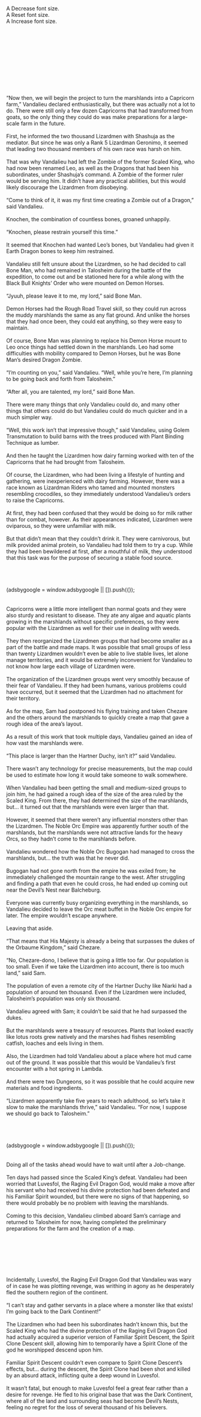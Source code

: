 <br/>
<br/>
<br/>
<br/>
<br/>
<br/>
<br/>
A Decrease font size.<br/>
A Reset font size.<br/>
A Increase font size.<br/>
<br/>
<br/>
<br/>
<br/>
<br/>
<br/>
<br/>
<br/>
<br/>
<br/>
<br/>
“Now then, we will begin the project to turn the marshlands into a Capricorn farm,” Vandalieu declared enthusiastically, but there was actually not a lot to do. There were still only a few dozen Capricorns that had transformed from goats, so the only thing they could do was make preparations for a large-scale farm in the future.<br/>
 <br/>
First, he informed the two thousand Lizardmen with Shashuja as the mediator. But since he was only a Rank 5 Lizardman Geronimo, it seemed that leading two thousand members of his own race was harsh on him.<br/>
 <br/>
That was why Vandalieu had left the Zombie of the former Scaled King, who had now been renamed Leo, as well as the Dragons that had been his subordinates, under Shashuja’s command. A Zombie of the former ruler would be serving him. It didn’t have any practical abilities, but this would likely discourage the Lizardmen from disobeying.<br/>
 <br/>
“Come to think of it, it was my first time creating a Zombie out of a Dragon,” said Vandalieu.<br/>
 <br/>
Knochen, the combination of countless bones, groaned unhappily.<br/>
 <br/>
“Knochen, please restrain yourself this time.”<br/>
 <br/>
It seemed that Knochen had wanted Leo’s bones, but Vandalieu had given it Earth Dragon bones to keep him restrained.<br/>
 <br/>
Vandalieu still felt unsure about the Lizardmen, so he had decided to call Bone Man, who had remained in Talosheim during the battle of the expedition, to come out and be stationed here for a while along with the Black Bull Knights’ Order who were mounted on Demon Horses.<br/>
 <br/>
“Jyuuh, please leave it to me, my lord,” said Bone Man.<br/>
 <br/>
Demon Horses had the Rough Road Travel skill, so they could run across the muddy marshlands the same as any flat ground. And unlike the horses that they had once been, they could eat anything, so they were easy to maintain.<br/>
 <br/>
Of course, Bone Man was planning to replace his Demon Horse mount to Leo once things had settled down in the marshlands. Leo had some difficulties with mobility compared to Demon Horses, but he was Bone Man’s desired Dragon Zombie.<br/>
 <br/>
“I’m counting on you,” said Vandalieu. “Well, while you’re here, I’m planning to be going back and forth from Talosheim.”<br/>
 <br/>
“After all, you are talented, my lord,” said Bone Man.<br/>
 <br/>
There were many things that only Vandalieu could do, and many other things that others could do but Vandalieu could do much quicker and in a much simpler way.<br/>
 <br/>
“Well, this work isn’t that impressive though,” said Vandalieu, using Golem Transmutation to build barns with the trees produced with Plant Binding Technique as lumber.<br/>
 <br/>
And then he taught the Lizardmen how dairy farming worked with ten of the Capricorns that he had brought from Talosheim.<br/>
 <br/>
Of course, the Lizardmen, who had been living a lifestyle of hunting and gathering, were inexperienced with dairy farming. However, there was a race known as Lizardman Riders who tamed and mounted monsters resembling crocodiles, so they immediately understood Vandalieu’s orders to raise the Capricorns.<br/>
 <br/>
At first, they had been confused that they would be doing so for milk rather than for combat, however. As their appearances indicated, Lizardmen were oviparous, so they were unfamiliar with milk.<br/>
 <br/>
But that didn’t mean that they couldn’t drink it. They were carnivorous, but milk provided animal protein, so Vandalieu had told them to try a cup. While they had been bewildered at first, after a mouthful of milk, they understood that this task was for the purpose of securing a stable food source.<br/>
<br/>
<br/>
<br/>
<br/>
(adsbygoogle = window.adsbygoogle || []).push({});<br/>
<br/>
 <br/>
Capricorns were a little more intelligent than normal goats and they were also sturdy and resistant to disease. They ate any algae and aquatic plants growing in the marshlands without specific preferences, so they were popular with the Lizardmen as well for their use in dealing with weeds.<br/>
 <br/>
They then reorganized the Lizardmen groups that had become smaller as a part of the battle and made maps. It was possible that small groups of less than twenty Lizardmen wouldn’t even be able to live stable lives, let alone manage territories, and it would be extremely inconvenient for Vandalieu to not know how large each village of Lizardmen were.<br/>
 <br/>
The organization of the Lizardmen groups went very smoothly because of their fear of Vandalieu. If they had been humans, various problems could have occurred, but it seemed that the Lizardmen had no attachment for their territory.<br/>
 <br/>
As for the map, Sam had postponed his flying training and taken Chezare and the others around the marshlands to quickly create a map that gave a rough idea of the area’s layout.<br/>
 <br/>
As a result of this work that took multiple days, Vandalieu gained an idea of how vast the marshlands were.<br/>
 <br/>
“This place is larger than the Hartner Duchy, isn’t it?” said Vandalieu.<br/>
 <br/>
There wasn’t any technology for precise measurements, but the map could be used to estimate how long it would take someone to walk somewhere.<br/>
 <br/>
When Vandalieu had been getting the small and medium-sized groups to join him, he had gained a rough idea of the size of the area ruled by the Scaled King. From there, they had determined the size of the marshlands, but… it turned out that the marshlands were even larger than that.<br/>
 <br/>
However, it seemed that there weren’t any influential monsters other than the Lizardmen. The Noble Orc Empire was apparently further south of the marshlands, but the marshlands were not attractive lands for the heavy Orcs, so they hadn’t come to the marshlands before.<br/>
 <br/>
Vandalieu wondered how the Noble Orc Bugogan had managed to cross the marshlands, but… the truth was that he never did.<br/>
 <br/>
Bugogan had not gone north from the empire he was exiled from; he immediately challenged the mountain range to the west. After struggling and finding a path that even he could cross, he had ended up coming out near the Devil’s Nest near Balcheburg.<br/>
 <br/>
Everyone was currently busy organizing everything in the marshlands, so Vandalieu decided to leave the Orc meat buffet in the Noble Orc empire for later. The empire wouldn’t escape anywhere.<br/>
 <br/>
Leaving that aside.<br/>
 <br/>
“That means that His Majesty is already a being that surpasses the dukes of the Orbaume Kingdom,” said Chezare.<br/>
 <br/>
“No, Chezare-dono, I believe that is going a little too far. Our population is too small. Even if we take the Lizardmen into account, there is too much land,” said Sam.<br/>
 <br/>
The population of even a remote city of the Hartner Duchy like Niarki had a population of around ten thousand. Even if the Lizardmen were included, Talosheim’s population was only six thousand.<br/>
 <br/>
Vandalieu agreed with Sam; it couldn’t be said that he had surpassed the dukes.<br/>
 <br/>
But the marshlands were a treasury of resources. Plants that looked exactly like lotus roots grew natively and the marshes had fishes resembling catfish, loaches and eels living in them.<br/>
 <br/>
Also, the Lizardmen had told Vandalieu about a place where hot mud came out of the ground. It was possible that this would be Vandalieu’s first encounter with a hot spring in Lambda.<br/>
 <br/>
And there were two Dungeons, so it was possible that he could acquire new materials and food ingredients.<br/>
 <br/>
“Lizardmen apparently take five years to reach adulthood, so let’s take it slow to make the marshlands thrive,” said Vandalieu. “For now, I suppose we should go back to Talosheim.”<br/>
<br/>
<br/>
<br/>
<br/>
(adsbygoogle = window.adsbygoogle || []).push({});<br/>
<br/>
 <br/>
Doing all of the tasks ahead would have to wait until after a Job-change.<br/>
 <br/>
Ten days had passed since the Scaled King’s defeat. Vandalieu had been worried that Luvesfol, the Raging Evil Dragon God, would make a move after his servant who had received his divine protection had been defeated and his Familiar Spirit wounded, but there were no signs of that happening, so there would probably be no problem with leaving the marshlands.<br/>
 <br/>
Coming to this decision, Vandalieu climbed aboard Sam’s carriage and returned to Talosheim for now, having completed the preliminary preparations for the farm and the creation of a map.<br/>
 <br/>
<br/>
 <br/>
<br/>
 <br/>
<br/>
 <br/>
Incidentally, Luvesfol, the Raging Evil Dragon God that Vandalieu was wary of in case he was plotting revenge, was writhing in agony as he desperately fled the southern region of the continent.<br/>
 <br/>
“I can’t stay and gather servants in a place where a monster like that exists! I’m going back to the Dark Continent!”<br/>
 <br/>
The Lizardmen who had been his subordinates hadn’t known this, but the Scaled King who had the divine protection of the Raging Evil Dragon God had actually acquired a superior version of Familiar Spirit Descent, the Spirit Clone Descent skill, allowing him to temporarily have a Spirit Clone of the god he worshipped descend upon him.<br/>
 <br/>
Familiar Spirit Descent couldn’t even compare to Spirit Clone Descent’s effects, but… during the descent, the Spirit Clone had been shot and killed by an absurd attack, inflicting quite a deep wound in Luvesfol.<br/>
 <br/>
It wasn’t fatal, but enough to make Luvesfol feel a great fear rather than a desire for revenge. He fled to his original base that was the Dark Continent, where all of the land and surrounding seas had become Devil’s Nests, feeling no regret for the loss of several thousand of his believers.<br/>
 <br/>
<br/>
 <br/>
<br/>
 <br/>
<br/>
 <br/>
Vandalieu, who had returned to Talosheim, was in the Job-changing room on the second floor of the trading post where explorers gathered to exchange goods.<br/>
 <br/>
With this, he would join the ranks of the champions… but he didn’t know how to feel about this. Even so, he touched the crystal ball with excitement.<br/>
 <br/>
『Jobs that can be selected:【Archenemy】【Zombie Maker】【Corpse Demon Commander】　【Disease Demon】【Spirit Warrior】【Whip Tongue Calamity】【Vengeful Berserker】【Dead Spirit Mage】【Dark Healer】【Labyrinth Creator】【Demon King User】【Demon Guider】【Magic Cannoneer】【Golem Creator】』<br/>
 <br/>
“Oh, there are two new ones.”<br/>
 <br/>
There was a new Job that seemed specialized for using cannons and another that was probably a superior version of the Golem Transmuter Job. There were no Jobs specialized for using Thread-reeling, but those were probably already existing Jobs like the Thread User Job that Bellmond had.<br/>
 <br/>
He was interested in the Golem Creator Job, which would likely improve the Golem Transmutation skill that had brought Talosheim so much prosperity, but the Job he should choose was probably still Demon Guider.<br/>
 <br/>
With that, he should be able to acquire skills that would improve his appearance to society. Skills with shiny-sounding names and powerful effects, even if he didn’t know what they were.<br/>
 <br/>
“Select Demon Guider.”<br/>
 <br/>
Vandalieu made his choice with his heart full of anticipation.<br/>
 <br/>
『You have changed Jobs to Demon Guider!』<br/>
 <br/>
『You have acquired the Mana Enlargement skill!』<br/>
 <br/>
『The levels of the Death-Attribute Charm, Death-Attribute Magic and Chant Revocation skills have increased!』<br/>
 <br/>
『The Death-Attribute Charm skill has transformed into the Demon Path Enticement skill and the Strengthen Followers skill has been transformed into the Guidance: Demon Path skill!』<br/>
 <br/>
『You have acquired the unique skill, Abyss!』<br/>
 <br/>
“… I’m sorry?” Vandalieu asked the voice in his head that was announcing these skill names that were far from shiny-sounding or good for society, but there was no reply.<br/>
 <br/>
<br/>
 <br/>
<br/>
 <br/>
<br/>
 <br/>
<br/>
<br/>
<br/>
Name: Vandalieu<br/>
<br/>
<br/>
<br/>
 <br/>
<br/>
<br/>
<br/>
Race: Dhampir (Dark Elf)<br/>
<br/>
<br/>
<br/>
 <br/>
<br/>
<br/>
<br/>
Age: 8 years old<br/>
<br/>
<br/>
<br/>
 <br/>
<br/>
<br/>
<br/>
Title:【Ghoul King】,【Eclipse King】,【Second Coming of the Demon King】,【Guardian of the Cultivation Villages】,【Holy Son of Vida】,【Monstrosity】<br/>
<br/>
<br/>
<br/>
 <br/>
<br/>
<br/>
<br/>
Job: Demon Guider<br/>
<br/>
<br/>
<br/>
 <br/>
<br/>
<br/>
<br/>
Level: 0<br/>
<br/>
<br/>
<br/>
 <br/>
<br/>
<br/>
<br/>
Job history: Death-Attribute Mage, Golem Transmuter, Undead Tamer, Soul Breaker, Venom Fist User, Insect User, Tree Caster<br/>
<br/>
<br/>
<br/>
 <br/>
<br/>
<br/>
<br/>
Attributes:<br/>
<br/>
<br/>
<br/>
Vitality: 856<br/>
<br/>
<br/>
<br/>
<br/>
<br/>
<br/>
Mana: 485,761,053 (+48,576,105)<br/>
<br/>
<br/>
<br/>
<br/>
<br/>
<br/>
Strength: 295<br/>
<br/>
<br/>
<br/>
<br/>
<br/>
<br/>
Agility: 329<br/>
<br/>
<br/>
<br/>
<br/>
<br/>
<br/>
Stamina: 480<br/>
<br/>
<br/>
<br/>
<br/>
<br/>
<br/>
Intelligence: 990<br/>
<br/>
<br/>
<br/>
<br/>
<br/>
<br/>
<br/>
 <br/>
<br/>
<br/>
<br/>
Passive skills:<br/>
<br/>
<br/>
<br/>
Superhuman Strength: Level 5<br/>
<br/>
<br/>
<br/>
<br/>
<br/>
<br/>
Rapid Healing: Level 7<br/>
<br/>
<br/>
<br/>
<br/>
<br/>
<br/>
Death-Attribute Magic: Level 8 (LEVEL UP!)<br/>
<br/>
<br/>
<br/>
<br/>
<br/>
<br/>
Status Effect Resistance: Level 7<br/>
<br/>
<br/>
<br/>
<br/>
<br/>
<br/>
Magic Resistance: Level 4<br/>
<br/>
<br/>
<br/>
<br/>
<br/>
<br/>
Dark Vision<br/>
<br/>
<br/>
<br/>
<br/>
<br/>
<br/>
Demon Path Enticement: Level 1 (Transformed from Death-Attribute Charm!)<br/>
<br/>
<br/>
<br/>
<br/>
<br/>
<br/>
Chant Revocation: Level 5 (LEVEL UP!)<br/>
<br/>
<br/>
<br/>
<br/>
<br/>
<br/>
Guidance: Demon Path: Level 1 (Transformed from Strengthen Followers!)<br/>
<br/>
<br/>
<br/>
<br/>
<br/>
<br/>
Automatic Mana Recovery: Level 6<br/>
<br/>
<br/>
<br/>
<br/>
<br/>
<br/>
Strengthen Subordinates: Level 6 (LEVEL UP!)<br/>
<br/>
<br/>
<br/>
<br/>
<br/>
<br/>
Venom Secretion (Claws, Fangs, Tongue): Level 4<br/>
<br/>
<br/>
<br/>
<br/>
<br/>
<br/>
Enhanced Agility: Level 2<br/>
<br/>
<br/>
<br/>
<br/>
<br/>
<br/>
Body Expansion (Tongue): Level 4<br/>
<br/>
<br/>
<br/>
<br/>
<br/>
<br/>
Strengthened Attack Power while Unarmed: Small<br/>
<br/>
<br/>
<br/>
<br/>
<br/>
<br/>
Enhanced Body Part (Hair, Claws, Tongue, Fangs): Level 3<br/>
<br/>
<br/>
<br/>
<br/>
<br/>
<br/>
Thread Refining: Level 2<br/>
<br/>
<br/>
<br/>
<br/>
<br/>
<br/>
Mana Enlargement: Level 1 (NEW!)<br/>
<br/>
<br/>
<br/>
<br/>
<br/>
<br/>
<br/>
 <br/>
<br/>
<br/>
<br/>
Active skills:<br/>
<br/>
<br/>
<br/>
Bloodwork: Level 3<br/>
<br/>
<br/>
<br/>
<br/>
<br/>
<br/>
Surpass Limits: Level 6<br/>
<br/>
<br/>
<br/>
<br/>
<br/>
<br/>
Golem Transmutation: Level 7<br/>
<br/>
<br/>
<br/>
<br/>
<br/>
<br/>
No-Attribute Magic: Level 6 (LEVEL UP!)<br/>
<br/>
<br/>
<br/>
<br/>
<br/>
<br/>
Mana Control: Level 6 (LEVEL UP!)<br/>
<br/>
<br/>
<br/>
<br/>
<br/>
<br/>
Spirit Form: Level 7<br/>
<br/>
<br/>
<br/>
<br/>
<br/>
<br/>
Carpentry: Level 6<br/>
<br/>
<br/>
<br/>
<br/>
<br/>
<br/>
Engineering: Level 4<br/>
<br/>
<br/>
<br/>
<br/>
<br/>
<br/>
Cooking: Level 5<br/>
<br/>
<br/>
<br/>
<br/>
<br/>
<br/>
Alchemy: Level 4<br/>
<br/>
<br/>
<br/>
<br/>
<br/>
<br/>
Unarmed Fighting Technique: Level 5<br/>
<br/>
<br/>
<br/>
<br/>
<br/>
<br/>
Soul Break: Level 8 (LEVEL UP!)<br/>
<br/>
<br/>
<br/>
<br/>
<br/>
<br/>
Multi-Cast: Level 5<br/>
<br/>
<br/>
<br/>
<br/>
<br/>
<br/>
Long-distance Control: Level 7<br/>
<br/>
<br/>
<br/>
<br/>
<br/>
<br/>
Surgery: Level 3<br/>
<br/>
<br/>
<br/>
<br/>
<br/>
<br/>
Parallel Thought Processing: Level 5<br/>
<br/>
<br/>
<br/>
<br/>
<br/>
<br/>
Materialization: Level 4<br/>
<br/>
<br/>
<br/>
<br/>
<br/>
<br/>
Coordination: Level 4<br/>
<br/>
<br/>
<br/>
<br/>
<br/>
<br/>
High-speed Thought Processing: Level 3<br/>
<br/>
<br/>
<br/>
<br/>
<br/>
<br/>
Commanding: Level 4 (LEVEL UP!)<br/>
<br/>
<br/>
<br/>
<br/>
<br/>
<br/>
Plant Binding Technique: Level 3<br/>
<br/>
<br/>
<br/>
<br/>
<br/>
<br/>
Thread-reeling: Level 4<br/>
<br/>
<br/>
<br/>
<br/>
<br/>
<br/>
Throwing: Level 4<br/>
<br/>
<br/>
<br/>
<br/>
<br/>
<br/>
Scream: Level 3<br/>
<br/>
<br/>
<br/>
<br/>
<br/>
<br/>
Dead Spirit Magic: Level 3<br/>
<br/>
<br/>
<br/>
<br/>
<br/>
<br/>
Insect Binding Technique: Level 3<br/>
<br/>
<br/>
<br/>
<br/>
<br/>
<br/>
Blacksmithing: Level 1<br/>
<br/>
<br/>
<br/>
<br/>
<br/>
<br/>
Artillery Technique: Level 2 (LEVEL UP!)<br/>
<br/>
<br/>
<br/>
<br/>
<br/>
<br/>
<br/>
 <br/>
<br/>
<br/>
<br/>
Unique skills:<br/>
<br/>
<br/>
<br/>
God Slayer: Level 6 (LEVEL UP!)<br/>
<br/>
<br/>
<br/>
<br/>
<br/>
<br/>
Grotesque Mind: Level 6<br/>
<br/>
<br/>
<br/>
<br/>
<br/>
<br/>
Mental Encroachment: Level 5<br/>
<br/>
<br/>
<br/>
<br/>
<br/>
<br/>
Labyrinth Construction: Level 5<br/>
<br/>
<br/>
<br/>
<br/>
<br/>
<br/>
Demon King Fusion: Level 2<br/>
<br/>
<br/>
<br/>
<br/>
<br/>
<br/>
Abyss: Level 1 (NEW!)<br/>
<br/>
<br/>
<br/>
<br/>
<br/>
<br/>
<br/>
 <br/>
<br/>
<br/>
<br/>
Demon King fragments:<br/>
<br/>
<br/>
<br/>
Blood<br/>
<br/>
<br/>
<br/>
<br/>
<br/>
<br/>
Horns<br/>
<br/>
<br/>
<br/>
<br/>
<br/>
<br/>
<br/>
 <br/>
<br/>
<br/>
<br/>
Curses<br/>
<br/>
<br/>
<br/>
Experience gained in previous life not carried over<br/>
<br/>
<br/>
<br/>
<br/>
<br/>
<br/>
Cannot learn existing jobs<br/>
<br/>
<br/>
<br/>
<br/>
<br/>
<br/>
Unable to gain experience independently<br/>
<br/>
<br/>
<br/>
<br/>
<br/>
<br/>
<br/>
 <br/>
<br/>
 <br/>
<br/>
 <br/>
<br/>
 <br/>
“… So I didn’t mishear it.” Vandalieu looked at his status multiple times before putting his hand on his forehead.<br/>
 <br/>
Vandalieu didn’t really care about Mana Enlargement. As its name suggested, it was probably a skill that simply increased Mana. The problem was with the other skills.<br/>
 <br/>
Demon Path Enticement, Guidance: Demon Path and Abyss. All of these names sounded bad from society’s point of view. Rather than being shiny-sounding, they were skills that were wrapped in darkness deeper than the darkness of night.<br/>
 <br/>
“But I have an idea of what the effects of the first two are. Demon Path Enticement is probably an upgrade to the original Death-Attribute Charm skill and Guidance: Demon Path is probably an upgrade to the Strengthen Followers skill.”<br/>
 <br/>
From Vandalieu’s experience, the effects of skills didn’t change significantly when they transformed into others. It sounded dangerous and suspicious to say that he would entice or guide people on a demon path, but there wouldn’t be any changes on the scale of the sun turning into a lump of ice.<br/>
 <br/>
But Vandalieu had no idea about the Abyss skill.<br/>
 <br/>
“… Abyss, activate,” Vandalieu said to try and test it, but nothing remarkable happened.<br/>
 <br/>
It seemed that it wasn’t the kind of active skill that could be used as if flipping a switch, but a passive skill that was always exhibiting its effect, but…<br/>
 <br/>
“What did Abyss mean again?” Vandalieu pondered for a bit, having a vague recollection that the word wasn’t used in any particularly positive way, but he couldn’t remember the exact meaning.<br/>
 <br/>
TLN: I think “abyss” is a fairly uncommonly-used word in Japanese with an obscure kanji. At the very least, it’s not on the JLPT kanji list.<br/>
 <br/>
<br/>
 <br/>
He thought that he would investigate it later, but because it was a unique skill, he wasn’t sure if there would be any information on it. There was no ruling out the possibility that Vandalieu was the first in history to acquire this skill, just like his Jobs.<br/>
 <br/>
“There’s no use in worrying about this and that. I can’t undo the fact that I’ve acquired it, and if it seems harmless, I should just see how it progresses.”<br/>
 <br/>
Vandalieu had acquired a Job that was a requirement of being a champion, so things would be alright. He left the room after telling himself this.<br/>
 <br/>
“Holy Son, congratulations on this auspicious event!” said Nuaza.<br/>
 <br/>
“Getting a Job of the same type as a champion is amazing!” said Darcia. “You’re still small, but you were even smaller before, now you’ve become so fantastic… I’m really happy.”<br/>
 <br/>
“We should celebrate today!” said Basdia. “So, no making clones of yourself and working today, Van.”<br/>
 <br/>
“That’s right, Van-sama,” Tarea agreed. “You are the center of attention today.”<br/>
 <br/>
Vandalieu had been caught by everyone who had been waiting outside and taken to the meeting hall where a party had been secretly prepared.<br/>
 <br/>
After Bellwood’s death, there had been few who had acquired a Guider Job even among a hundred thousand years of history, and Bellmond had told Vandalieu that all of them had left their names in history, so this was apparently something to be celebrated.<br/>
 <br/>
In fact, in other nations, massive events were held if it became known that there was someone with a Guider Job. Not only would such people become heroes, but they were likely to even join the lower ranks of the gods, so the appearance of these people was to be celebrated.<br/>
 <br/>
If that person was the nation’s leader, everyone would be wildly excited.<br/>
 <br/>
The people of Talosheim celebrated Vandalieu’s Job-change to Demon Guider in a much more modest way.<br/>
 <br/>
The person being celebrated didn’t notice that, however.<br/>
 <br/>
“Alright, now for the sweets –” Vandalieu began.<br/>
 <br/>
“They would be delicious, but you don’t have to make them, Your Majesty.”<br/>
 <br/>
“Well then, soup –”<br/>
 <br/>
“We told you, King, you’re not allowed to multiply!”<br/>
 <br/>
“Well then, just a quick, simple dish – obuh.”<br/>
 <br/>
Rapiéçage groaned as she grabbed Vandalieu’s spirit form that had escaped with Out-of-body Experience and forced it back into his physical body.<br/>
 <br/>
“You’re not allowed to move,” said Pauvina as she pinned him down.<br/>
 <br/>
Vandalieu completely gave up on resisting.<br/>
 <br/>
<br/>
 <br/>
<br/>
 <br/>
<br/>
 <br/>
The dreamers’ senses and limbs were in a hazy state, but they were aware that there was clearly something near them.<br/>
 <br/>
That thing was like a person, like a beast, enormous yet small, unsightly yet beautiful. The dreamers didn’t know what that thing was.<br/>
 <br/>
However, they could never reach that thing on their own. When they tried, it walked away at a pace that seemed as if it could be caught, but they could not.<br/>
 <br/>
They could stay there and watch it go, or distance themselves from it. But before they knew it, that thing had come close to them again.<br/>
 <br/>
People having this dream began appearing among Talosheim’s people.<br/>
 <br/>
One let that ‘thing’ ride them and flew through the night sky.<br/>
 <br/>
One became a wall to protect that ‘thing.’<br/>
 <br/>
One wished for a form that could be of aid to that ‘thing.’<br/>
 <br/>
Some wished for that ‘thing’ to give them something that it could grant them, and were delighted with the change that occurred.<br/>
 <br/>
Some simply felt at ease by being next to the ‘thing.’ And when they woke, they shed tears with the unfilled emptiness and despair that they felt.<br/>
 <br/>
But Vandalieu never had this dream.<br/>
 <br/>
<br/>
 <br/>
<br/>
 <br/>
<br/>
 <br/>
In his Divine Realm, Rodcorte was monitoring Vandalieu by looking at the records from the humans and Dwarves that had migrated to Talosheim, but – with signs of something being cut, the images stopped.<br/>
 <br/>
This didn’t stop at only one person; he became unable to see the records from more and more people.<br/>
 <br/>
“What does this mean? Were they turned into Undead? No… could this be?!”<br/>
 <br/>
An unpleasant thought ran through Rodcorte’s mind. As if to inform him that this thought was correct, an alarm sounded from his circle of transmigration system.<br/>
 <br/>
“The ones living in Talosheim who belong to my system are leaving it and moving to another, most likely Vida’s system!”<br/>
 <br/>
<br/>
 <br/>
<br/>
 <br/>
<br/>
 <br/>
The next day, Vandalieu needed to procure Undead to examine his Demon Path Enticement and Guidance: Demon Path, so he was thinking of finding some in the wild or making his own. Suddenly, he heard a familiar laugh and the turning of wheels, so he stuck his head outside the window.<br/>
 <br/>
“BOCCHAAAAAAAN! PLEASE OBSEEEERVE!”<br/>
 <br/>
Sam’s carriage was running through the air.<br/>
 <br/>
His pitch-black horses were running and his wheels were turning, as if there was an invisible floor beneath him.<br/>
 <br/>
“I, Sam, have succeeded in running through the sky at last! This is the gift of your power, Bocchan!” Sam exclaimed.<br/>
 <br/>
“Congratulations, Sam,” said Vandalieu. “You finally did it. But is it really a result of my power?”<br/>
 <br/>
Vandalieu knew that Sam had put in a lot of effort into achieving a goal that could even be called reckless. He was happy and proud that this effort had paid off. There wasn’t any problem with the fact that he was ‘running’ instead of ‘flying.’<br/>
 <br/>
But wasn’t that Sam’s own ability?<br/>
 <br/>
“What are you saying, Bocchan! My Rank increased after you acquired the Guider Job; this is most certainly a result of that!”<br/>
 <br/>
Indeed, given the timing, this could be the case.<br/>
 <br/>
“And there are others who have gained power as well!” said Sam.<br/>
 <br/>
“Eh? Who?” Vandalieu asked.<br/>
 <br/>
“I will explain, so please get in,” said Sam.<br/>
 <br/>
“Okay.”<br/>
 <br/>
Vandalieu used Flight and flew into Sam’s carriage. His spirit-form horse that had become even more sinister, with a pitch-black mane and eyes as crimson as pools of blood, took Vandalieu outside Talosheim.<br/>
 <br/>
However, Vandalieu noticed something unusual before they arrived at their destination.<br/>
 <br/>
“… There’s a new fort outside,” he said.<br/>
 <br/>
At first, he thought that it was probably Knochen. Knochen, who had absorbed and fused with multiple bones, was now as big as a large fort.<br/>
 <br/>
However, as they drew closer, Vandalieu realized that there were numerous Skeletons that he had never seen before striding around it.<br/>
 <br/>
It would have been strange if he could recognize Skeletons that were made of only bones, but Vandalieu would have definitely remembered creating large Skeletons with the features of Dragons, dinosaurs and Manticores.<br/>
 <br/>
And then all of the Skeletons roared in unison as Vandalieu and Sam approached.<br/>
 <br/>
Vandalieu nodded, recognizing this voice. “Yes, it’s Knochen, isn’t it?”<br/>
 <br/>
It seemed that fort made of bones and the Skeletons were all part of Knochen.<br/>
 <br/>
“Yes,” said Sam. “It seems that Skeletons emerged separate from Knochen’s own body after its Rank increased, and it is able to control them. It is happy that it has the same ability as you, Bocchan.”<br/>
 <br/>
As if agreeing to Sam’s words, the fort of bones itself roared this time. It seemed that the fort was Knochen’s main body while the Skeletons were extra parts of it.<br/>
 <br/>
It did indeed resemble the way that Vandalieu could use Out-of-body Experience to make spirit-form clones of himself.<br/>
 <br/>
“Both of you have had a Rank-up at the same time, so it seems that it isn’t a coincidence,” Vandalieu noted.<br/>
 <br/>
One case might have been a coincidence, but two was a pattern. Thinking this, Vandalieu concluded that while Sam and Knochen’s qualities, determination and hard work were the largest factors, Guidance: Demon Path had given them the extra push.<br/>
 <br/>
It was the same as how companions of champions acquired hidden techniques or awakened to new special abilities.<br/>
 <br/>
This was an effect that would be better described as a transformation or evolution rather than development, but that was only because Vandalieu’s companions were not only people, but Undead as well.<br/>
 <br/>
It was unlikely that the Guider Job’s effects were limited to people, after all.<br/>
 <br/>
Vandalieu was satisfied with this explanation.<br/>
 <br/>
“So what kind of races have you become?” Vandalieu asked.<br/>
 <br/>
“I appear to be a Rank 6 Nightmare Carriage,” said Sam. “Knochen is apparently a Rank 9 Bone Fort.”<br/>
 <br/>
It seemed that they had become a carriage of nightmares and a fort of bones. Sam was a rare type of Undead to begin with, so it couldn’t be said whether there would be any details recorded of his race, but it was possible that there would be something written about Knochen. It had already been a monster that would be labeled as a calamity when it was still a Union of Bones, after all.<br/>
 <br/>
Vandalieu decided to investigate this later.<br/>
 <br/>
“We have to celebrate, don’t we?”<br/>
 <br/>
Celebrations came first.<br/>
 <br/>
<br/>
 <br/>
<br/>
 <br/>
<br/>
 <br/>
But as Vandalieu joined in the circle of Knochen’s Skeletons in a bonodori dance, Cemetery Bees flew in and took him away.<br/>
 <br/>
<br/>
 <br/>
<br/>
 <br/>
<br/>
 <br/>
<br/>
<br/>
<br/>
Name: Knochen<br/>
<br/>
<br/>
<br/>
 <br/>
<br/>
<br/>
<br/>
Rank: 9<br/>
<br/>
<br/>
<br/>
 <br/>
<br/>
<br/>
<br/>
Race: Bone Fort<br/>
<br/>
<br/>
<br/>
 <br/>
<br/>
<br/>
<br/>
Level: 0<br/>
<br/>
<br/>
<br/>
 <br/>
<br/>
<br/>
<br/>
Passive skills:<br/>
<br/>
<br/>
<br/>
Dark Vision<br/>
<br/>
<br/>
<br/>
<br/>
<br/>
<br/>
Superhuman Strength: Level 10 (LEVEL UP!)<br/>
<br/>
<br/>
<br/>
<br/>
<br/>
<br/>
Spirit Form: Level 6 (LEVEL UP!)<br/>
<br/>
<br/>
<br/>
<br/>
<br/>
<br/>
Bone Form Manipulation: Level 7 (LEVEL UP!)<br/>
<br/>
<br/>
<br/>
<br/>
<br/>
<br/>
Physical Resistance: Level 6 (LEVEL UP!)<br/>
<br/>
<br/>
<br/>
<br/>
<br/>
<br/>
Absorption Healing (Bone): Level 7 (LEVEL UP!)<br/>
<br/>
<br/>
<br/>
<br/>
<br/>
<br/>
Fortress Form: Level 1 (NEW!)<br/>
<br/>
<br/>
<br/>
<br/>
<br/>
<br/>
Fission: Level 1 (NEW!)<br/>
<br/>
<br/>
<br/>
<br/>
<br/>
<br/>
<br/>
 <br/>
<br/>
<br/>
<br/>
Active skills:<br/>
<br/>
<br/>
<br/>
Silent Steps: Level 2<br/>
<br/>
<br/>
<br/>
<br/>
<br/>
<br/>
Breath (Poison): Level 6 (LEVEL UP!)<br/>
<br/>
<br/>
<br/>
<br/>
<br/>
<br/>
High-speed Flight: Level 5 (LEVEL UP!)<br/>
<br/>
<br/>
<br/>
<br/>
<br/>
<br/>
Long-distance Control: Level 8 (LEVEL UP!)<br/>
<br/>
<br/>
<br/>
<br/>
<br/>
<br/>
Projectile Fire: Level 6 (LEVEL UP!)<br/>
<br/>
<br/>
<br/>
<br/>
<br/>
<br/>
<br/>
 <br/>
<br/>
 <br/>
<br/>
<br/>
<br/>
Name: Sam<br/>
<br/>
<br/>
<br/>
 <br/>
<br/>
<br/>
<br/>
Rank: 6<br/>
<br/>
<br/>
<br/>
 <br/>
<br/>
<br/>
<br/>
Race: Nightmare Carriage<br/>
<br/>
<br/>
<br/>
 <br/>
<br/>
<br/>
<br/>
Level: 0<br/>
<br/>
<br/>
<br/>
 <br/>
<br/>
<br/>
<br/>
Passive skills:<br/>
<br/>
<br/>
<br/>
Spirit Form: Level 6 (LEVEL UP!)<br/>
<br/>
<br/>
<br/>
<br/>
<br/>
<br/>
Superhuman Strength: Level 5 (LEVEL UP!)<br/>
<br/>
<br/>
<br/>
<br/>
<br/>
<br/>
Rough Road Travel: Level 5 (LEVEL UP!)<br/>
<br/>
<br/>
<br/>
<br/>
<br/>
<br/>
Impact Resistance: Level 7 (LEVEL UP!)<br/>
<br/>
<br/>
<br/>
<br/>
<br/>
<br/>
Precise Driving: Level 5 (LEVEL UP!)<br/>
<br/>
<br/>
<br/>
<br/>
<br/>
<br/>
Comfort Maintenance: Level 5 (LEVEL UP!)<br/>
<br/>
<br/>
<br/>
<br/>
<br/>
<br/>
Murder Healing: Level 1<br/>
<br/>
<br/>
<br/>
<br/>
<br/>
<br/>
Space Expansion: Level 4 (LEVEL UP!)<br/>
<br/>
<br/>
<br/>
<br/>
<br/>
<br/>
Air-running: Level 2 (NEW!)<br/>
<br/>
<br/>
<br/>
<br/>
<br/>
<br/>
<br/>
 <br/>
<br/>
<br/>
<br/>
Active skills:<br/>
<br/>
<br/>
<br/>
Silent Steps: Level 1<br/>
<br/>
<br/>
<br/>
<br/>
<br/>
<br/>
High-Speed Travel: Level 4 (LEVEL UP!)<br/>
<br/>
<br/>
<br/>
<br/>
<br/>
<br/>
Charge: Level 6 (LEVEL UP!)<br/>
<br/>
<br/>
<br/>
<br/>
<br/>
<br/>
Size Alteration: Level 3 (NEW!)<br/>
<br/>
<br/>
<br/>
<br/>
<br/>
<br/>
Spear Technique: Level 2 (NEW!)<br/>
<br/>
<br/>
<br/>
<br/>
<br/>
<br/>
Aura of Fear: Level 1 (NEW!)<br/>
<br/>
<br/>
<br/>
<br/>
<br/>
<br/>
<br/>
 <br/>
<br/>
 <br/>
<br/>
 <br/>
<br/>
 <br/>
Monster explanation:<br/>
 <br/>
【Bone Fort】<br/>
 <br/>
A monster whose appearances in history can be counted on one’s fingers, a race that is designated to be a calamity.<br/>
 <br/>
Its enormous, fort-sized body is completely made of the bones that it has absorbed, and those bones can form Skeletons that can act independently.<br/>
 <br/>
The Skeletons are not particularly powerful; they are slightly stronger than Rank 2 Skeletons. However, their numbers are a threat.<br/>
 <br/>
According to records, there has been a Bone Fort that manipulated ten thousand Skeletons simultaneously.<br/>
 <br/>
The fearsome thing about this monster is that the fort, its main body, can move.<br/>
 <br/>
It is a moving fortress with countless soldiers that need no food or rest. It is truly a nightmarish being for humanity.<br/>
 <br/>
Knochen is even more terrifying than normal Bone Forts.<br/>
 <br/>
As it possesses the High-speed Flight skill, it can fly faster than a bird. Of course, its Skeletons can also fly through the air, and each of them have poisonous breaths. In addition, they are all under the effects of Guidance: Demon Path and Strengthen Subordinates.<br/>
 <br/>
Those who think that these are mere Skeletons will likely be overwhelmed by the Skeletons’ poisonous breaths, and once they are immobilized, they will meet the cruel fates of having the bones torn from their bodies while they are still alive.<br/>
 <br/>
<br/>
 <br/>
<br/>
 <br/>
<br/>
 <br/>
Monster explanation:<br/>
 <br/>
【Nightmare Carriage】<br/>
 <br/>
A monster that Sam of Talosheim has become, the first in Lambda.<br/>
 <br/>
He runs freely through the air and his entire body emanates an aura that strikes fear into all nearby living creatures.<br/>
 <br/>
<br/>
 <br/>
<br/>
 <br/>
<br/>
 <br/>
Skill explanation:<br/>
 <br/>
【Mana Enlargement】<br/>
 <br/>
A skill that increases the total Mana pool by 10% for each level in the skill. It is a simple skill, yet its effect is enormous.<br/>
 <br/>
Many desire the skill, but it is said that the only ones who can acquire it are the companions of champions and the champions themselves.<br/>
<br/>
Want to support Yoshi's translations? Head over to the Donations Page<br/>
  <br/>
<br/>
<br/>
